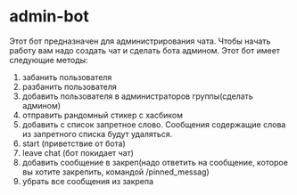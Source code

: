 # admin-bot
Этот бот предназначен для администрирования чата. Чтобы начать работу вам надо создать чат и сделать бота админом.
Этот бот имеет следующие методы:
1) забанить пользователя
2) разбанить пользователя
3) добавить пользователя в администраторов группы(сделать админом)
4) отправить рандомный стикер с хасбиком
5) добавить с список запретное слово. Сообщения содержащие слова из запретного списка будут удаляться.
6) start (приветствие от бота)
7) leave chat (бот покидает чат)
8) добавить сообщение в закреп(надо ответить на сообщение, которое вы хотите закрепить, командой /pinned_messag)
9) убрать все сообщения из закрепа
